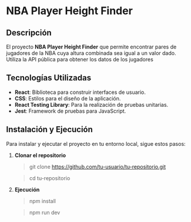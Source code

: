 # NBA Player Height Finder

## Descripción

El proyecto **NBA Player Height Finder** que permite encontrar pares de jugadores de la NBA cuya altura combinada sea igual a un valor dado. Utiliza la API pública para obtener los datos de los jugadores

## Tecnologías Utilizadas

- **React**: Biblioteca para construir interfaces de usuario.
- **CSS**: Estilos para el diseño de la aplicación.
- **React Testing Library**: Para la realización de pruebas unitarias.
- **Jest**: Framework de pruebas para JavaScript.

## Instalación y Ejecución

Para instalar y ejecutar el proyecto en tu entorno local, sigue estos pasos:

1. **Clonar el repositorio**

   > git clone https://github.com/tu-usuario/tu-repositorio.git
   
   > cd tu-repositorio

2. **Ejecución**

   > npm install
   
   > npm run dev
